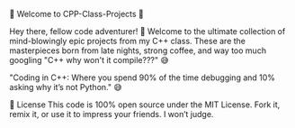 🎉 Welcome to CPP-Class-Projects 🚀

Hey there, fellow code adventurer! 👋 Welcome to the ultimate collection of mind-blowingly epic projects from my C++ class. These are the masterpieces born from late nights, strong coffee, and way too much googling "C++ why won't it compile???" 😅

"Coding in C++: Where you spend 90% of the time debugging and 10% asking why it’s not Python." 😅

📜 License
This code is 100% open source under the MIT License. Fork it, remix it, or use it to impress your friends. I won’t judge.

